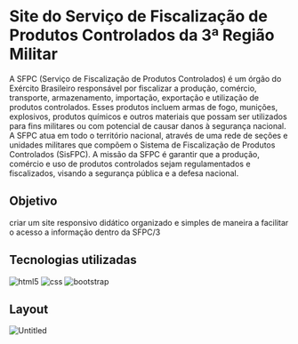 # Site do Serviço de Fiscalização de Produtos Controlados da 3ª Região Militar

A SFPC (Serviço de Fiscalização de Produtos Controlados) é um órgão do Exército Brasileiro responsável por fiscalizar a produção, comércio, transporte, armazenamento, importação, exportação e utilização de produtos controlados. Esses produtos incluem armas de fogo, munições, explosivos, produtos químicos e outros materiais que possam ser utilizados para fins militares ou com potencial de causar danos à segurança nacional. 
A SFPC atua em todo o território nacional, através de uma rede de seções e unidades militares que compõem o Sistema de Fiscalização de Produtos Controlados (SisFPC). A missão da SFPC é garantir que a produção, comércio e uso de produtos controlados sejam regulamentados e fiscalizados, visando a segurança pública e a defesa nacional. 

## Objetivo
criar um site responsivo didático organizado e simples de maneira a facilitar o acesso a informação dentro da SFPC/3

## Tecnologias utilizadas
![html5](https://img.shields.io/badge/HTML5-E34F26?style=for-the-badge&logo=html5&logoColor=white)
![css](https://img.shields.io/badge/CSS3-1572B6?style=for-the-badge&logo=css3&logoColor=white)
![bootstrap](https://img.shields.io/badge/Bootstrap-563D7C?style=for-the-badge&logo=bootstrap&logoColor=white)


## Layout
![Untitled](https://github.com/user-attachments/assets/8859add8-37d4-418d-9dc4-7599d1445998)
